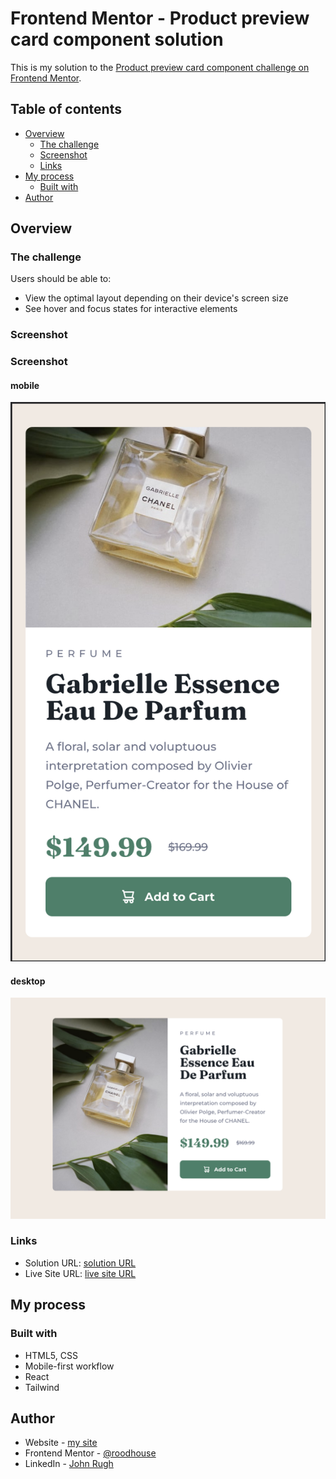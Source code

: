 # Frontend Mentor - Product preview card component solution

This is my solution to the [Product preview card component challenge on Frontend Mentor](https://www.frontendmentor.io/challenges/product-preview-card-component-GO7UmttRfa). 

## Table of contents

- [Overview](#overview)
  - [The challenge](#the-challenge)
  - [Screenshot](#screenshot)
  - [Links](#links)
- [My process](#my-process)
  - [Built with](#built-with)
- [Author](#author)

## Overview

### The challenge

Users should be able to:

- View the optimal layout depending on their device's screen size
- See hover and focus states for interactive elements

### Screenshot

### Screenshot
#### mobile
![](/src/assets/images/mb.png)

#### desktop
![](/src/assets/images/dt.png)

### Links

- Solution URL: [solution URL](https://github.com/roodhouse/frontend-mentor-product-preview-card-component)
- Live Site URL: [live site URL](https://your-live-site-url.com)

## My process

### Built with

- HTML5, CSS
- Mobile-first workflow
- React
- Tailwind

## Author

- Website - [my site](https://rugh.us)
- Frontend Mentor - [@roodhouse](https://www.frontendmentor.io/profile/roodhouse)
- LinkedIn - [John Rugh](https://www.linkedin.com/in/john-m-rugh/)
